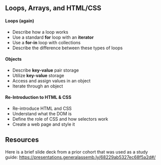 ## Loops, Arrays, and HTML/CSS

#### Loops (again)

- Describe how a loop works
- Use a standard **for** loop with an **iterator**
- Use a **for-in** loop with collections
- Describe the difference between these types of loops

#### Objects

- Describe **key-value** pair storage
- Utilize **key-value** storage
- Access and assign values in an object
- Iterate through an object

#### Re-Introduction to HTML & CSS

* Re-introduce HTML and CSS
* Understand what the DOM is
* Define the role of CSS and how selectors work
* Create a web page and style it

## Resources

Here is a brief slide deck from a prior cohort that was used as a study guide: https://presentations.generalassemb.ly/68229ab5327ec68f5a2d#/
